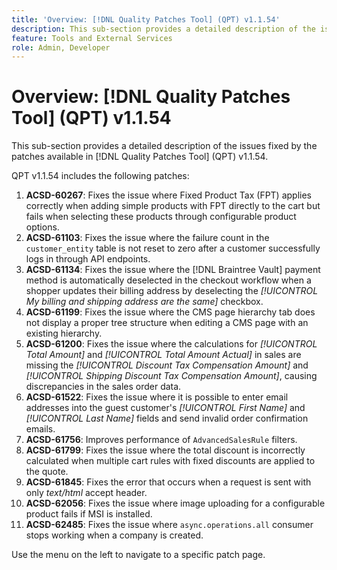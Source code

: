 ```yaml
---
title: 'Overview: [!DNL Quality Patches Tool] (QPT) v1.1.54'
description: This sub-section provides a detailed description of the issues fixed by the patches available in [!DNL Quality Patches Tool] (QPT) v1.1.54.
feature: Tools and External Services
role: Admin, Developer
---
```

# Overview: [!DNL Quality Patches Tool] (QPT) v1.1.54

This sub-section provides a detailed description of the issues fixed by the patches available in [!DNL Quality Patches Tool] (QPT) v1.1.54.

QPT v1.1.54 includes the following patches:

1. **ACSD-60267**: Fixes the issue where Fixed Product Tax (FPT) applies correctly when adding simple products with FPT directly to the cart but fails when selecting these products through configurable product options.
1. **ACSD-61103**: Fixes the issue where the failure count in the `customer_entity` table is not reset to zero after a customer successfully logs in through API endpoints.
1. **ACSD-61134**: Fixes the issue where the [!DNL Braintree Vault] payment method is automatically deselected in the checkout workflow when a shopper updates their billing address by deselecting the *[!UICONTROL My billing and shipping address are the same]* checkbox.
1. **ACSD-61199**: Fixes the issue where the CMS page hierarchy tab does not display a proper tree structure when editing a CMS page with an existing hierarchy.
1. **ACSD-61200**: Fixes the issue where the calculations for *[!UICONTROL Total Amount]* and *[!UICONTROL Total Amount Actual]* in sales are missing the *[!UICONTROL Discount Tax Compensation Amount]* and *[!UICONTROL Shipping Discount Tax Compensation Amount]*, causing discrepancies in the sales order data.
1. **ACSD-61522**: Fixes the issue where it is possible to enter email addresses into the guest customer's *[!UICONTROL First Name]* and *[!UICONTROL Last Name]* fields and send invalid order confirmation emails.
1. **ACSD-61756**: Improves performance of `AdvancedSalesRule` filters.
1. **ACSD-61799**: Fixes the issue where the total discount is incorrectly calculated when multiple cart rules with fixed discounts are applied to the quote.
1. **ACSD-61845**: Fixes the error that occurs when a request is sent with only *text/html* accept header.
1. **ACSD-62056**: Fixes the issue where image uploading for a configurable product fails if MSI is installed.
1. **ACSD-62485**: Fixes the issue where `async.operations.all` consumer stops working when a company is created.

Use the menu on the left to navigate to a specific patch page.
